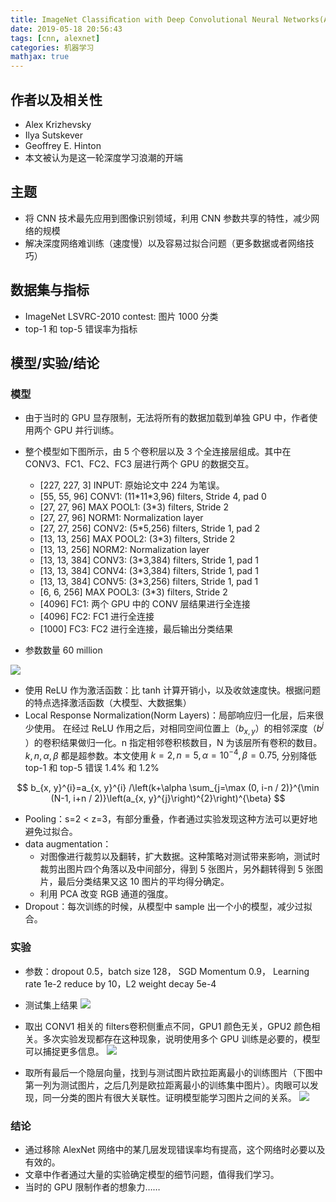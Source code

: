 ```yaml
---
title: ImageNet Classiﬁcation with Deep Convolutional Neural Networks(AlexNet)
date: 2019-05-18 20:56:43
tags: [cnn, alexnet]
categories: 机器学习
mathjax: true
---
```


## 作者以及相关性

- Alex Krizhevsky
- Ilya Sutskever
- Geoffrey E. Hinton
- 本文被认为是这一轮深度学习浪潮的开端

## 主题

- 将 CNN 技术最先应用到图像识别领域，利用 CNN 参数共享的特性，减少网络的规模
- 解决深度网络难训练（速度慢）以及容易过拟合问题（更多数据或者网络技巧）

## 数据集与指标

- ImageNet LSVRC-2010 contest: 图片 1000 分类
- top-1 和 top-5 错误率为指标

## 模型/实验/结论

### 模型

- 由于当时的 GPU 显存限制，无法将所有的数据加载到单独 GPU 中，作者使用两个 GPU 并行训练。

-  整个模型如下图所示，由 5 个卷积层以及 3 个全连接层组成。其中在 CONV3、FC1、FC2、FC3 层进行两个 GPU 的数据交互。
    -  [227, 227, 3] INPUT: 原始论文中 224 为笔误。
    -  [55, 55, 96] CONV1: (11\*11\*3,96) filters, Stride 4, pad 0
    -  [27, 27, 96] MAX POOL1: (3\*3) filters, Stride 2
    -  [27, 27, 96] NORM1: Normalization layer
    -  [27, 27, 256] CONV2: (5\*5,256) filters, Stride 1, pad 2
    -  [13, 13, 256] MAX POOL2: (3\*3) filters, Stride 2
    -  [13, 13, 256] NORM2: Normalization layer
    -  [13, 13, 384] CONV3: (3\*3,384) filters, Stride 1, pad 1
    -  [13, 13, 384] CONV4: (3\*3,384) filters, Stride 1, pad 1
    -  [13, 13, 384] CONV5: (3\*3,256) filters, Stride 1, pad 1
    -  [6, 6, 256] MAX POOL3: (3\*3) filters, Stride 2
    -  [4096] FC1: 两个 GPU 中的 CONV 层结果进行全连接
    -  [4096] FC2: FC1 进行全连接
    -  [1000] FC3: FC2 进行全连接，最后输出分类结果
    
-  参数数量 60 million
    
![](https://media.xiang578.com/15580111160071.jpg)

- 使用 ReLU 作为激活函数：比 tanh 计算开销小，以及收敛速度快。根据问题的特点选择激活函数（大模型、大数据集）
- Local Response Normalization(Norm Layers)：局部响应归一化层，后来很少使用。
在经过 ReLU 作用之后，对相同空间位置上（${b_{x,y}}$）的相邻深度（${b^j}$ ）的卷积结果做归一化。n 指定相邻卷积核数目，N 为该层所有卷积的数目。${k, n, \alpha, \beta}$ 都是超参数。本文使用 ${k=2, n=5, \alpha=10^{-4}, \beta = 0.75}$, 分别降低 top-1 和 top-5 错误 1.4% 和 1.2%

$$
b_{x, y}^{i}=a_{x, y}^{i} /\left(k+\alpha \sum_{j=\max (0, i-n / 2)}^{\min (N-1, i+n / 2)}\left(a_{x, y}^{j}\right)^{2}\right)^{\beta}
$$

- Pooling：s=2 < z=3，有部分重叠，作者通过实验发现这种方法可以更好地避免过拟合。
- data augmentation：
    - 对图像进行裁剪以及翻转，扩大数据。这种策略对测试带来影响，测试时裁剪出图片四个角落以及中间部分，得到 5 张图片，另外翻转得到 5 张图片，最后分类结果又这 10 图片的平均得分确定。
    - 利用 PCA 改变 RGB 通道的强度。
- Dropout：每次训练的时候，从模型中 sample 出一个小的模型，减少过拟合。

### 实验

- 参数：dropout 0.5，batch size 128， SGD Momentum 0.9， Learning rate 1e-2 reduce by 10，L2 weight decay 5e-4

- 测试集上结果
![](https://media.xiang578.com/15581816832571.jpg)

- 取出 CONV1 相关的 filters卷积侧重点不同，GPU1 颜色无关，GPU2 颜色相关。多次实验发现都存在这种现象，说明使用多个 GPU 训练是必要的，模型可以捕捉更多信息。
![](https://media.xiang578.com/15581833748303.jpg)


- 取所有最后一个隐层向量，找到与测试图片欧拉距离最小的训练图片（下图中第一列为测试图片，之后几列是欧拉距离最小的训练集中图片）。肉眼可以发现，同一分类的图片有很大关联性。证明模型能学习图片之间的关系。
![](https://media.xiang578.com/15581820979738.jpg)

### 结论

- 通过移除 AlexNet 网络中的某几层发现错误率均有提高，这个网络时必要以及有效的。
- 文章中作者通过大量的实验确定模型的细节问题，值得我们学习。
- 当时的 GPU 限制作者的想象力……
